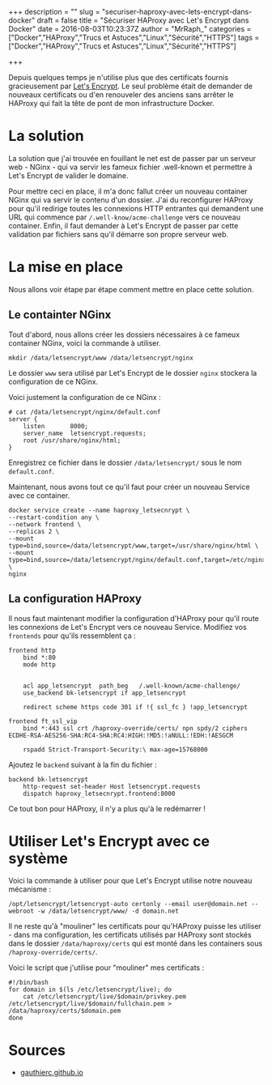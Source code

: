 +++
description = ""
slug = "securiser-haproxy-avec-lets-encrypt-dans-docker"
draft = false
title = "Sécuriser HAProxy avec Let's Encrypt dans Docker"
date = 2016-08-03T10:23:37Z
author = "MrRaph_"
categories = ["Docker","HAProxy","Trucs et Astuces","Linux","Sécurité","HTTPS"]
tags = ["Docker","HAProxy","Trucs et Astuces","Linux","Sécurité","HTTPS"]

+++

Depuis quelques temps je n'utilise plus que des certificats fournis gracieusement par [Let's Encrypt](https://letsencrypt.org/). Le seul problème était de demander de nouveaux certificats ou d'en renouveler des anciens sans arrêter le HAProxy qui fait la tête de pont de mon infrastructure Docker.

# La solution

La solution que j'ai trouvée en fouillant le net est de passer par un serveur web - NGinx - qui va servir les fameux fichier .well-known et permettre à Let's Encrypt de valider le domaine.

Pour mettre ceci en place, il m'a donc fallut créer un nouveau container NGinx qui va servir le contenu d'un dossier. J'ai du reconfigurer HAProxy pour qu'il redirige toutes les connexions HTTP entrantes qui demandent une URL qui commence par `/.well-know/acme-challenge` vers ce nouveau container. Enfin, il faut demander à Let's Encrypt de passer par cette validation par fichiers sans qu'il démarre son propre serveur web.

# La mise en place

Nous allons voir étape par étape comment mettre en place cette solution.

## Le containter NGinx

Tout d'abord, nous allons créer les dossiers nécessaires à ce fameux container NGinx, voici la commande à utiliser.

    mkdir /data/letsencrypt/www /data/letsencrypt/nginx

Le dossier `www` sera utilisé par Let's Encrypt de le dossier `nginx` stockera la configuration de ce NGinx.

Voici justement la configuration de ce NGinx :

    # cat /data/letsencrypt/nginx/default.conf 
    server {
        listen       8000;
        server_name  letsencrypt.requests;
        root /usr/share/nginx/html;
    }

Enregistrez ce fichier dans le dossier `/data/letsencrypt/` sous le nom `default.conf`.

Maintenant, nous avons tout ce qu'il faut pour créer un nouveau Service avec ce container.

    docker service create --name haproxy_letsecnrypt \
    --restart-condition any \
    --network frontend \
    --replicas 2 \
    --mount type=bind,source=/data/letsencrypt/www,target=/usr/share/nginx/html \
    --mount type=bind,source=/data/letsencrypt/nginx/default.conf,target=/etc/nginx/conf.d/default.conf \
    nginx



## La configuration HAProxy

Il nous faut maintenant modifier la configuration d'HAProxy pour qu'il route les connexions de Let's Encrypt vers ce nouveau Service. Modifiez vos `frontends` pour qu'ils ressemblent ça :

    frontend http
        bind *:80
        mode http
        
    
        acl app_letsencrypt  path_beg   /.well-known/acme-challenge/
        use_backend bk-letsencrypt if app_letsencrypt

        redirect scheme https code 301 if !{ ssl_fc } !app_letsencrypt

    frontend ft_ssl_vip
        bind *:443 ssl crt /haproxy-override/certs/ npn spdy/2 ciphers ECDHE-RSA-AES256-SHA:RC4-SHA:RC4:HIGH:!MD5:!aNULL:!EDH:!AESGCM
    
        rspadd Strict-Transport-Security:\ max-age=15768000

Ajoutez le `backend` suivant à la fin du fichier :

    backend bk-letsencrypt
        http-request set-header Host letsencrypt.requests
        dispatch haproxy_letsecnrypt.frontend:8000

Ce tout bon pour HAProxy, il n'y a plus qu'à le redémarrer !

# Utiliser Let's Encrypt avec ce système

Voici la commande à utiliser pour que Let's Encrypt utilise notre nouveau mécanisme :

    /opt/letsencrypt/letsencrypt-auto certonly --email user@domain.net --webroot -w /data/letsencrypt/www/ -d domain.net

Il ne reste qu'à "mouliner" les certificats pour qu'HAProxy puisse les utiliser - dans ma configuration, les certificats utilisés par HAProxy sont stockés dans le dossier `/data/haproxy/certs` qui est monté dans les containers sous `/haproxy-override/certs/`.

Voici le script que j'utilise pour "mouliner" mes certificats :

    #!/bin/bash
    for domain in $(ls /etc/letsencrypt/live); do 
        cat /etc/letsencrypt/live/$domain/privkey.pem /etc/letsencrypt/live/$domain/fullchain.pem > /data/haproxy/certs/$domain.pem
    done

# Sources
* [gauthierc.github.io](http://gauthierc.github.io/post/letsencrypt-haproxy/)